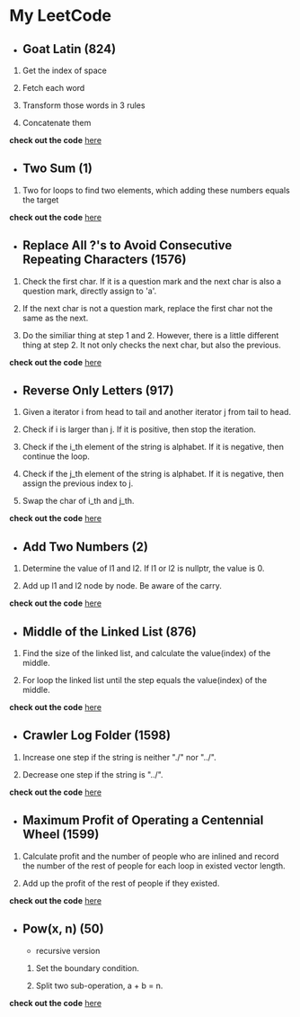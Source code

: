 # My LeetCode

- ## **Goat Latin (824)**

1. Get the index of space

2. Fetch each word

3. Transform those words in 3 rules

4. Concatenate them

**check out the code** [here](https://github.com/ccjameslai/MyLeetCode/blob/master/code/GoatLatin.cpp)

- ## **Two Sum (1)**

1. Two for loops to find two elements, which adding these numbers equals the target

**check out the code** [here](https://github.com/ccjameslai/MyLeetCode/blob/master/code/TwoSum.cpp)

- ## **Replace All ?'s to Avoid Consecutive Repeating Characters (1576)**

1. Check the first char. If it is a question mark and the next char is also a question mark, directly assign to 'a'. 

2. If the next char is not a question mark, replace the first char not the same as the next.

3. Do the similiar thing at step 1 and 2. However, there is a little different thing at step 2. It not only checks the next char, but also the previous. 

**check out the code** [here](https://github.com/ccjameslai/MyLeetCode/blob/master/code/ReplaceQuestionMark.cpp)

- ## **Reverse Only Letters (917)**

1. Given a iterator i from head to tail and another iterator j from tail to head.

2. Check if i is larger than j. If it is positive, then stop the iteration.

3. Check if the i_th element of the string is alphabet. If it is negative, then continue the loop.

4. Check if the j_th element of the string is alphabet. If it is negative, then assign the previous index to j.

5. Swap the char of i_th and j_th.

**check out the code** [here](https://github.com/ccjameslai/MyLeetCode/blob/master/code/ReverseOnlyLetters.cpp)

- ## **Add Two Numbers (2)**

1. Determine the value of l1 and l2. If l1 or l2 is nullptr, the value is 0.

2. Add up l1 and l2 node by node. Be aware of the carry.

**check out the code** [here](https://github.com/ccjameslai/MyLeetCode/blob/master/code/AddTwoNumbers.cpp)

- ## **Middle of the Linked List (876)**

1. Find the size of the linked list, and calculate the value(index) of the middle.

2. For loop the linked list until the step equals the value(index) of the middle.

**check out the code** [here](https://github.com/ccjameslai/MyLeetCode/blob/master/code/MiddleoftheLinkedList.cpp)

- ## **Crawler Log Folder (1598)**

1. Increase one step if the string is neither "./" nor "../".

2. Decrease one step if the string is "../".

**check out the code** [here](https://github.com/ccjameslai/MyLeetCode/blob/master/code/CrawlerLogFolder.cpp)

- ## **Maximum Profit of Operating a Centennial Wheel (1599)**

1. Calculate profit and the number of people who are inlined and record the number of the rest of people for each loop in existed vector length.

2. Add up the profit of the rest of people if they existed.

**check out the code** [here](https://github.com/ccjameslai/MyLeetCode/blob/master/code/MaxProfitofWheel.cpp)

- ## **Pow(x, n) (50)**

   - recursive version
  
   1. Set the boundary condition.

   2. Split two sub-operation, a + b = n.

**check out the code** [here](https://github.com/ccjameslai/MyLeetCode/blob/master/code/Pow.cpp)
